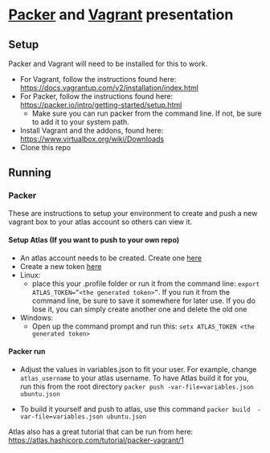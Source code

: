 # [Packer](http://packer.io) and [Vagrant](http://vagrant.com) presentation

## Setup
Packer and Vagrant will need to be installed for this to work.

* For Vagrant, follow the instructions found here: https://docs.vagrantup.com/v2/installation/index.html
* For Packer, follow the instructions found here: https://packer.io/intro/getting-started/setup.html
  * Make sure you can run packer from the command line. If not, be sure to add it to your system path.
* Install Vagrant and the addons, found here: https://www.virtualbox.org/wiki/Downloads
* Clone this repo

## Running

### Packer
These are instructions to setup your environment to create and push a new vagrant box to your atlas account so others can view it.

#### Setup Atlas (If you want to push to your own repo)
* An atlas account needs to be created. Create one [here](https://atlas.hashicorp.com/account/new)
* Create a new token [here](https://atlas.hashicorp.com/settings/tokens)
* Linux:
  * place this your .profile folder or run it from the command line: `export ATLAS_TOKEN=”<the generated token>”`. If you run it from the command line, be sure to save it somewhere for later use. If you do lose it, you can simply create another one and delete the old one
* Windows:
  * Open up the command prompt and run this: `setx ATLAS_TOKEN <the generated token>`

#### Packer run
* Adjust the values in variables.json to fit your user. For example, change `atlas_username` to your atlas username.
To have Atlas build it for you, run this from the root directory
`packer push -var-file=variables.json ubuntu.json`

* To build it yourself and push to atlas, use this command
`packer build  -var-file=variables.json ubuntu.json`


Atlas also has a great tutorial that can be run from here: https://atlas.hashicorp.com/tutorial/packer-vagrant/1
